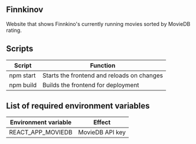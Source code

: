 ## Finnkinov

Website that shows Finnkino's currently running movies sorted by MovieDB rating.

## Scripts

| Script    | Function                                   |
| --------- | ------------------------------------------ |
| npm start | Starts the frontend and reloads on changes |
| npm build | Builds the frontend for deployment         |

## List of required environment variables

| Environment variable               | Effect                                                                 |
| ---------------------------------- | ---------------------------------------------------------------------- |
| REACT_APP_MOVIEDB               | MovieDB API key |